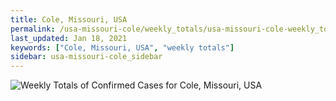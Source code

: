 ```yaml
---
title: Cole, Missouri, USA
permalink: /usa-missouri-cole/weekly_totals/usa-missouri-cole-weekly_totals.html
last_updated: Jan 18, 2021
keywords: ["Cole, Missouri, USA", "weekly totals"]
sidebar: usa-missouri-cole_sidebar
---
```


![Weekly Totals of Confirmed Cases for Cole, Missouri, USA](/covid_tracker/images/graphs/usa-missouri-cole-weekly_totals_graph.png)
